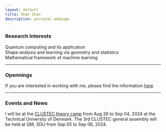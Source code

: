 ```yaml
---
layout: default
title: Shan Shan
description: personal webpage
---
```


### Research Interests 
Quantum computing and its application <br />
Shape analysis and learning via geometry and statistics <br />
Mathematical framework of machine learning
<hr />

### Opennings 
If you are interested in working with me, please find the information [here](..research/open.md)
<hr />	

### Events and News
I will be at the [CLUSTEC theory camp](https://clustec.eu/) from Aug 26 to Sep 04, 2024 at the Technical University of Denmark. The 3rd CLUSTEC general assembly will be held at QM, SDU from Sep 05 to Sep 06, 2024. 
 
<br />
<br />
<br />
<br />
<br />
        

